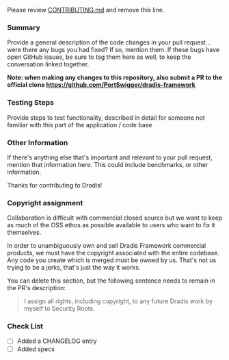 Please review [CONTRIBUTING.md](https://github.com/dradis/dradis-ce/blob/develop/CONTRIBUTING.md) and remove this line.

### Summary

Provide a general description of the code changes in your pull
request... were there any bugs you had fixed? If so, mention them. If
these bugs have open GitHub issues, be sure to tag them here as well,
to keep the conversation linked together.

**Note: when making any changes to this repository, also submit a PR to the
official clone https://github.com/PortSwigger/dradis-framework**


### Testing Steps

Provide steps to test functionality, described in detail for someone not familiar with this part of the application / code base


### Other Information

If there's anything else that's important and relevant to your pull
request, mention that information here. This could include
benchmarks, or other information.

Thanks for contributing to Dradis!


### Copyright assignment

Collaboration is difficult with commercial closed source but we want
to keep as much of the OSS ethos as possible available to users
who want to fix it themselves.

In order to unambiguously own and sell Dradis Framework commercial
products, we must have the copyright associated with the entire
codebase. Any code you create which is merged must be owned by us.
That's not us trying to be a jerks, that's just the way it works.

You can delete this section, but the following sentence needs to
remain in the PR's description:

> I assign all rights, including copyright, to any future Dradis
> work by myself to Security Roots.

### Check List

- [ ] Added a CHANGELOG entry
- [ ] Added specs
